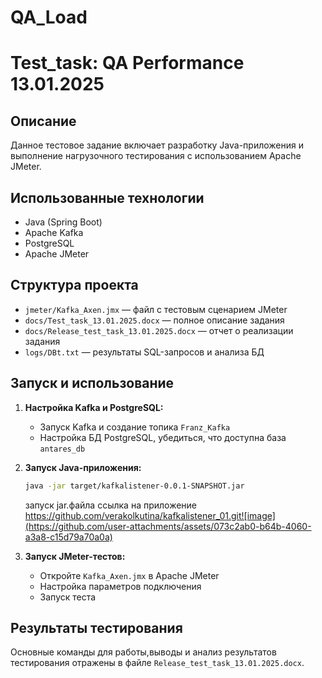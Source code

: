 # QA_Load
# Test_task: QA Performance 13.01.2025

## Описание
Данное тестовое задание включает разработку Java-приложения и выполнение нагрузочного тестирования с использованием Apache JMeter.

## Использованные технологии
- Java (Spring Boot)
- Apache Kafka
- PostgreSQL
- Apache JMeter

## Структура проекта

- `jmeter/Kafka_Axen.jmx` — файл с тестовым сценарием JMeter
- `docs/Test_task_13.01.2025.docx` — полное описание задания
- `docs/Release_test_task_13.01.2025.docx` — отчет о реализации задания
- `logs/DBt.txt` — результаты SQL-запросов и анализа БД
  
## Запуск и использование
1. **Настройка Kafka и PostgreSQL:**
   - Запуск Kafka и создание топика `Franz_Kafka`
   - Настройка БД PostgreSQL, убедиться, что доступна база `antares_db`

2. **Запуск Java-приложения:**
   ```sh
   java -jar target/kafkalistener-0.0.1-SNAPSHOT.jar
   ```
   запуск jar.файла 
ссылка на приложение https://github.com/verakolkutina/kafkalistener_01.git![image](https://github.com/user-attachments/assets/073c2ab0-b64b-4060-a3a8-c15d79a70a0a)

3. **Запуск JMeter-тестов:**
   - Откройте `Kafka_Axen.jmx` в Apache JMeter
   - Настройка параметров подключения
   - Запуск теста 

## Результаты тестирования
Основные команды для работы,выводы и анализ результатов тестирования отражены в файле `Release_test_task_13.01.2025.docx`.
